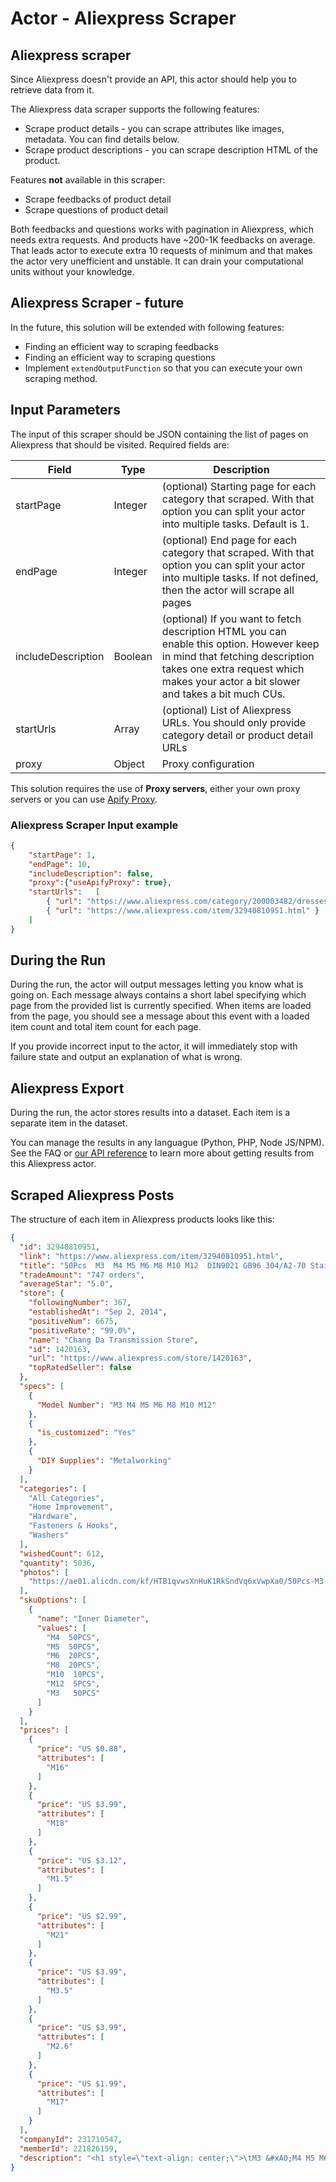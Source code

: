 # Actor - Aliexpress Scraper

## Aliexpress scraper

Since Aliexpress doesn't provide an API, this actor should help you to retrieve data from it.

The Aliexpress data scraper supports the following features:

- Scrape product details - you can scrape attributes like images, metadata. You can find details below.
- Scrape product descriptions - you can scrape description HTML of the product.

Features **not** available in this scraper:

- Scrape feedbacks of product detail
- Scrape questions of product detail

Both feedbacks and questions works with pagination in Aliexpress, which needs extra requests. And products have ~200-1K feedbacks on average. That leads actor to execute extra 10 requests of minimum and that makes the actor very unefficient and unstable. It can drain your computational units without your knowledge.


## Aliexpress Scraper - future

In the future, this solution will be extended with following features:

- Finding an efficient way to scraping feedbacks
- Finding an efficient way to scraping questions
- Implement `extendOutputFunction` so that you can execute your own scraping method.

## Input Parameters

The input of this scraper should be JSON containing the list of pages on Aliexpress that should be visited. Required fields are:

| Field | Type | Description |
| ----- | ---- | ----------- |
| startPage | Integer | (optional) Starting page for each category that scraped. With that option you can split your actor into multiple tasks. Default is 1. |
| endPage | Integer | (optional) End page for each category that scraped. With that option you can split your actor into multiple tasks. If not defined, then the actor will scrape all pages    |
| includeDescription | Boolean | (optional) If you want to fetch description HTML you can enable this option. However keep in mind that fetching description takes one extra request which makes your actor a bit slower and takes a bit much CUs.  |
| startUrls | Array | (optional) List of Aliexpress URLs. You should only provide category detail or product detail URLs |
| proxy | Object | Proxy configuration |

This solution requires the use of **Proxy servers**, either your own proxy servers or you can use <a href="https://www.apify.com/docs/proxy">Apify Proxy</a>.

### Aliexpress Scraper Input example
```json
{
	"startPage": 1,
	"endPage": 10,
	"includeDescription": false,
	"proxy":{"useApifyProxy": true},
	"startUrls":   [
		{ "url": "https://www.aliexpress.com/category/200003482/dresses.html" },
		{ "url": "https://www.aliexpress.com/item/32940810951.html" }
	]
}

```

## During the Run

During the run, the actor will output messages letting you know what is going on. Each message always contains a short label specifying which page from the provided list is currently specified.
When items are loaded from the page, you should see a message about this event with a loaded item count and total item count for each page.

If you provide incorrect input to the actor, it will immediately stop with failure state and output an explanation of
what is wrong.

## Aliexpress Export

During the run, the actor stores results into a dataset. Each item is a separate item in the dataset.

You can manage the results in any languague (Python, PHP, Node JS/NPM). See the FAQ or <a href="https://www.apify.com/docs/api" target="blank">our API reference</a> to learn more about getting results from this Aliexpress actor.

## Scraped Aliexpress Posts
The structure of each item in Aliexpress products looks like this:

```json
{
  "id": 32940810951,
  "link": "https://www.aliexpress.com/item/32940810951.html",
  "title": "50Pcs  M3  M4 M5 M6 M8 M10 M12  DIN9021 GB96 304/A2-70 Stainless Steel Large Size Flat Washer",
  "tradeAmount": "747 orders",
  "averageStar": "5.0",
  "store": {
    "followingNumber": 367,
    "establishedAt": "Sep 2, 2014",
    "positiveNum": 6675,
    "positiveRate": "99.0%",
    "name": "Chang Da Transmission Store",
    "id": 1420163,
    "url": "https://www.aliexpress.com/store/1420163",
    "topRatedSeller": false
  },
  "specs": [
    {
      "Model Number": "M3 M4 M5 M6 M8 M10 M12"
    },
    {
      "is_customized": "Yes"
    },
    {
      "DIY Supplies": "Metalworking"
    }
  ],
  "categories": [
    "All Categories",
    "Home Improvement",
    "Hardware",
    "Fasteners & Hooks",
    "Washers"
  ],
  "wishedCount": 612,
  "quantity": 5036,
  "photos": [
    "https://ae01.alicdn.com/kf/HTB1qvwsXnHuK1RkSndVq6xVwpXa0/50Pcs-M3-M4-M5-M6-M8-M10-M12-DIN9021-GB96-304-A2-70-Stainless-Steel-Large.jpg"
  ],
  "skuOptions": [
    {
      "name": "Inner Diameter",
      "values": [
        "M4  50PCS",
        "M5  50PCS",
        "M6  20PCS",
        "M8  20PCS",
        "M10  10PCS",
        "M12  5PCS",
        "M3   50PCS"
      ]
    }
  ],
  "prices": [
    {
      "price": "US $0.88",
      "attributes": [
        "M16"
      ]
    },
    {
      "price": "US $3.99",
      "attributes": [
        "M18"
      ]
    },
    {
      "price": "US $3.12",
      "attributes": [
        "M1.5"
      ]
    },
    {
      "price": "US $2.99",
      "attributes": [
        "M21"
      ]
    },
    {
      "price": "US $3.99",
      "attributes": [
        "M3.5"
      ]
    },
    {
      "price": "US $3.99",
      "attributes": [
        "M2.6"
      ]
    },
    {
      "price": "US $1.99",
      "attributes": [
        "M17"
      ]
    }
  ],
  "companyId": 231710547,
  "memberId": 221826159,
  "description": "<h1 style=\"text-align: center;\">\tM3 &#xA0;M4 M5 M6 M8 M10 M12 &#xA0;DIN9021 GB96 304/A2-70 Stainless Steel Large Size Flat Washer </h1><p style=\"margin: 0.0px;text-align: center;\">\t<img src=\"https://ae01.alicdn.com/kf/HTB1xwcsXdfvK1RjSspfq6zzXFXaR.jpg?width=800&amp;height=800&amp;hash=1600\"><img src=\"https://ae01.alicdn.com/kf/HTB1lPv8fxTpK1RjSZFKq6y2wXXaL.jpg?width=775&amp;height=469&amp;hash=1244\"><img src=\"https://ae01.alicdn.com/kf/HTB1oJQcfAPoK1RjSZKbq6x1IXXaA.jpg?width=768&amp;height=456&amp;hash=1224\"></p><p style=\"text-align: center;\">\t&#xA0; </p><p style=\"text-align: center;\">\t&#xA0; </p><p style=\"margin: 0.0px;text-align: center;\">\t&#xA0; </p><p style=\"text-align: center;\">\t&#xA0; </p><p style=\"text-align: center;\">\t&#xA0; </p>\n<script>window.adminAccountId=221826159;</script>\n"
}

```